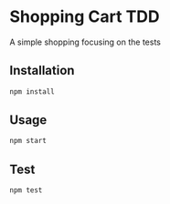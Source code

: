 # Shopping Cart TDD 

A simple shopping focusing on the tests 

## Installation



```bash
npm install
```

## Usage

```bash
npm start
```

## Test

```bash
npm test
